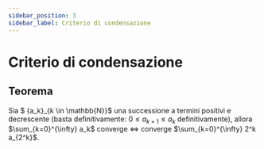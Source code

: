 ```yaml
---
sidebar_position: 3
sidebar_label: Criterio di condensazione
---
```


# Criterio di condensazione

## Teorema

Sia $ \{a_k\}_{k \in \mathbb{N}}$ una successione a termini positivi e decrescente 
(basta definitivamente: $0 \leq a_{k+1} \leq a_k$ definitivamente),
allora $\sum_{k=0}^{\infty} a_k$ converge $\Leftrightarrow$ converge $\sum_{k=0}^{\infty} 2^k a_{2^k}$.
